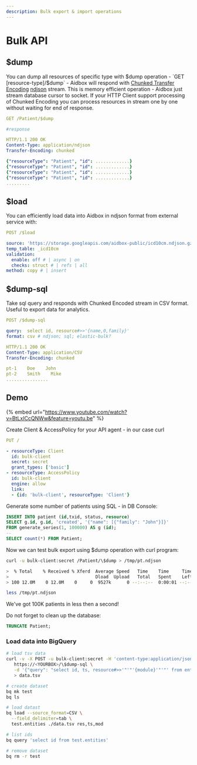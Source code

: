 ```yaml
---
description: Bulk export & import operations
---
```


# Bulk API

## $dump 

You can dump all resources of specific type with $dump operation - `GET [resource-type]/$dump` - Aidbox will respond with [Chunked Transfer Encoding](https://en.wikipedia.org/wiki/Chunked_transfer_encoding) [ndjson](http://ndjson.org/) stream. This is memory efficient operation - Aidbox just stream database cursor to socket. If your HTTP Client support processing of Chunked Encoding  you can process resources in stream one by one without waiting for end of response.

```yaml
GET /Patient/$dump

#response

HTTP/1.1 200 OK
Content-Type: application/ndjson
Transfer-Encoding: chunked

{"resourceType": "Patient", "id": .............}
{"resourceType": "Patient", "id": .............}
{"resourceType": "Patient", "id": .............}
{"resourceType": "Patient", "id": .............}
.........
```

## $load

You can efficiently load data into Aidbox  in ndjson format from external service with:

```yaml
POST /$load

source: 'https://storage.googleapis.com/aidbox-public/icd10cm.ndjson.gz'
temp_table: _icd10cm
validation: 
  enable: off # | async | on
  checks: struct # | refs | all
method: copy # | insert
```

## $dump-sql

Take sql query and responds with Chunked Encoded stream in CSV format. Useful to export data for analytics.

```yaml
POST /$dump-sql

query:  select id, resource#>>'{name,0,family}'
format: csv # ndjson; sql; elastic-bulk?

HTTP/1.1 200 OK
Content-Type: application/CSV
Transfer-Encoding: chunked

pt-1    Doe    John
pt-2    Smith    Mike
................
```

## Demo

{% embed url="https://www.youtube.com/watch?v=BtLxICcQNWw&feature=youtu.be" %}



Create Client & AccessPolicy for your API agent - in our case curl

```yaml
PUT /

- resourceType: Client
  id: bulk-client
  secret: secret
  grant_types: ['basic']
- resourceType: AccessPolicy
  id: bulk-client
  engine: allow
  link:
  - {id: 'bulk-client', resourceType: 'Client'}
```

Generate some number of patients using SQL - in DB Console:

```sql
INSERT INTO patient (id,txid, status, resource) 
SELECT g.id, g.id, 'created', '{"name": [{"family": "John"}]}' 
FROM generate_series(1, 100000) AS g (id);
--
SELECT count(*) FROM Patient;
```

Now we can test bulk export using $dump operation with curl program:

```bash
curl -u bulk-client:secret /Patient/\$dump > /tmp/pt.ndjson

>  % Total    % Received % Xferd  Average Speed   Time    Time     Time  Current
>                                 Dload  Upload   Total   Spent    Left  Speed
> 100 12.0M    0 12.0M    0     0  9527k      0 --:--:--  0:00:01 --:--:-- 9523k

less /tmp/pt.ndjson
```

We've got 100K  patients in less then a second!

Do not forget to clean up the database:

```sql
TRUNCATE Patient;
```

### Load data into BigQuery

```bash
# load tsv data
curl -v -X POST -u bulk-client:secret -H 'content-type:application/json' \
   https://<YOURBOX>/\$dump-sql \
   -d '{"query": "select id, ts, resource#>>'"'"'{module}'"'"' from entity"}' \
   > data.tsv

# create dataset
bq mk test
bq ls

# load datast
bq load --source_format=CSV \
  --field_delimiter=tab \
  test.entities ./data.tsv res,ts,mod

# list ids
bq query 'select id from test.entities'

# remove dataset
bq rm -r test
```

